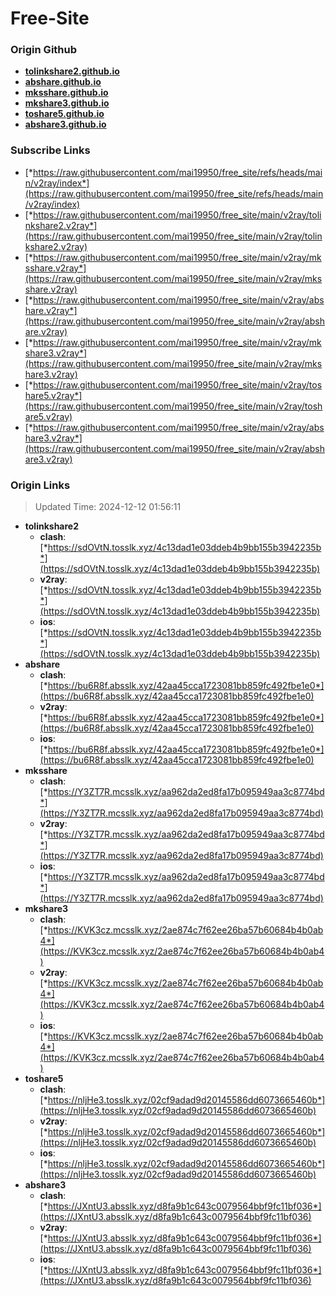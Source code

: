 # Free-Site

### Origin Github

- [**tolinkshare2.github.io**](https://github.com/tolinkshare2/tolinkshare2.github.io)
- [**abshare.github.io**](https://github.com/abshare/abshare.github.io)
- [**mksshare.github.io**](https://github.com/mksshare/mksshare.github.io)
- [**mkshare3.github.io**](https://github.com/mkshare3/mkshare3.github.io)
- [**toshare5.github.io**](https://github.com/toshare5/toshare5.github.io)
- [**abshare3.github.io**](https://github.com/abshare3/abshare3.github.io)

### Subscribe Links

- [*https://raw.githubusercontent.com/mai19950/free_site/refs/heads/main/v2ray/index*](https://raw.githubusercontent.com/mai19950/free_site/refs/heads/main/v2ray/index)
- [*https://raw.githubusercontent.com/mai19950/free_site/main/v2ray/tolinkshare2.v2ray*](https://raw.githubusercontent.com/mai19950/free_site/main/v2ray/tolinkshare2.v2ray)
- [*https://raw.githubusercontent.com/mai19950/free_site/main/v2ray/mksshare.v2ray*](https://raw.githubusercontent.com/mai19950/free_site/main/v2ray/mksshare.v2ray)
- [*https://raw.githubusercontent.com/mai19950/free_site/main/v2ray/abshare.v2ray*](https://raw.githubusercontent.com/mai19950/free_site/main/v2ray/abshare.v2ray)
- [*https://raw.githubusercontent.com/mai19950/free_site/main/v2ray/mkshare3.v2ray*](https://raw.githubusercontent.com/mai19950/free_site/main/v2ray/mkshare3.v2ray)
- [*https://raw.githubusercontent.com/mai19950/free_site/main/v2ray/toshare5.v2ray*](https://raw.githubusercontent.com/mai19950/free_site/main/v2ray/toshare5.v2ray)
- [*https://raw.githubusercontent.com/mai19950/free_site/main/v2ray/abshare3.v2ray*](https://raw.githubusercontent.com/mai19950/free_site/main/v2ray/abshare3.v2ray)

### Origin Links

> Updated Time: 2024-12-12 01:56:11

- **tolinkshare2**
  - **clash**: [*https://sdOVtN.tosslk.xyz/4c13dad1e03ddeb4b9bb155b3942235b*](https://sdOVtN.tosslk.xyz/4c13dad1e03ddeb4b9bb155b3942235b)
  - **v2ray**: [*https://sdOVtN.tosslk.xyz/4c13dad1e03ddeb4b9bb155b3942235b*](https://sdOVtN.tosslk.xyz/4c13dad1e03ddeb4b9bb155b3942235b)
  - **ios**: [*https://sdOVtN.tosslk.xyz/4c13dad1e03ddeb4b9bb155b3942235b*](https://sdOVtN.tosslk.xyz/4c13dad1e03ddeb4b9bb155b3942235b)
- **abshare**
  - **clash**: [*https://bu6R8f.absslk.xyz/42aa45cca1723081bb859fc492fbe1e0*](https://bu6R8f.absslk.xyz/42aa45cca1723081bb859fc492fbe1e0)
  - **v2ray**: [*https://bu6R8f.absslk.xyz/42aa45cca1723081bb859fc492fbe1e0*](https://bu6R8f.absslk.xyz/42aa45cca1723081bb859fc492fbe1e0)
  - **ios**: [*https://bu6R8f.absslk.xyz/42aa45cca1723081bb859fc492fbe1e0*](https://bu6R8f.absslk.xyz/42aa45cca1723081bb859fc492fbe1e0)
- **mksshare**
  - **clash**: [*https://Y3ZT7R.mcsslk.xyz/aa962da2ed8fa17b095949aa3c8774bd*](https://Y3ZT7R.mcsslk.xyz/aa962da2ed8fa17b095949aa3c8774bd)
  - **v2ray**: [*https://Y3ZT7R.mcsslk.xyz/aa962da2ed8fa17b095949aa3c8774bd*](https://Y3ZT7R.mcsslk.xyz/aa962da2ed8fa17b095949aa3c8774bd)
  - **ios**: [*https://Y3ZT7R.mcsslk.xyz/aa962da2ed8fa17b095949aa3c8774bd*](https://Y3ZT7R.mcsslk.xyz/aa962da2ed8fa17b095949aa3c8774bd)
- **mkshare3**
  - **clash**: [*https://KVK3cz.mcsslk.xyz/2ae874c7f62ee26ba57b60684b4b0ab4*](https://KVK3cz.mcsslk.xyz/2ae874c7f62ee26ba57b60684b4b0ab4)
  - **v2ray**: [*https://KVK3cz.mcsslk.xyz/2ae874c7f62ee26ba57b60684b4b0ab4*](https://KVK3cz.mcsslk.xyz/2ae874c7f62ee26ba57b60684b4b0ab4)
  - **ios**: [*https://KVK3cz.mcsslk.xyz/2ae874c7f62ee26ba57b60684b4b0ab4*](https://KVK3cz.mcsslk.xyz/2ae874c7f62ee26ba57b60684b4b0ab4)
- **toshare5**
  - **clash**: [*https://nljHe3.tosslk.xyz/02cf9adad9d20145586dd6073665460b*](https://nljHe3.tosslk.xyz/02cf9adad9d20145586dd6073665460b)
  - **v2ray**: [*https://nljHe3.tosslk.xyz/02cf9adad9d20145586dd6073665460b*](https://nljHe3.tosslk.xyz/02cf9adad9d20145586dd6073665460b)
  - **ios**: [*https://nljHe3.tosslk.xyz/02cf9adad9d20145586dd6073665460b*](https://nljHe3.tosslk.xyz/02cf9adad9d20145586dd6073665460b)
- **abshare3**
  - **clash**: [*https://JXntU3.absslk.xyz/d8fa9b1c643c0079564bbf9fc11bf036*](https://JXntU3.absslk.xyz/d8fa9b1c643c0079564bbf9fc11bf036)
  - **v2ray**: [*https://JXntU3.absslk.xyz/d8fa9b1c643c0079564bbf9fc11bf036*](https://JXntU3.absslk.xyz/d8fa9b1c643c0079564bbf9fc11bf036)
  - **ios**: [*https://JXntU3.absslk.xyz/d8fa9b1c643c0079564bbf9fc11bf036*](https://JXntU3.absslk.xyz/d8fa9b1c643c0079564bbf9fc11bf036)
